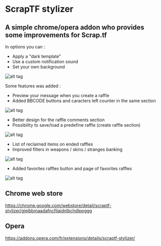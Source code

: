 # ScrapTF stylizer

## A simple chrome/opera addon who provides some improvements for Scrap.tf

In options you can :

- Apply a "dark template"
- Use a custom notification sound
- Set your own background

![alt tag](http://i.imgur.com/2y5BJzy.png)

Some features was added :

- Preview your message when you create a raffle
- Added BBCODE buttons and caracters left counter in the same section

![alt tag](http://i.imgur.com/FOYNdhJ.png)

- Better design for the raffle comments section
- Possibility to save/load a predefine raffle (create raffle section)

![alt tag](http://i.imgur.com/ItL4zpx.png)

- List of reclaimed items on ended raffles
- Improved filters in weapons / skins / stranges banking

![alt tag](http://i.imgur.com/z1LDxBG.png)

- Added favorites raffles button and page of favorites raffles

![alt tag](http://i.imgur.com/8l2KeyD.png)

## Chrome web store

<https://chrome.google.com/webstore/detail/scraptf-stylizer/gjejbbmaadafncfilaidnlbchdlppggg>

## Opera

<https://addons.opera.com/fr/extensions/details/scraptf-stylizer/>
